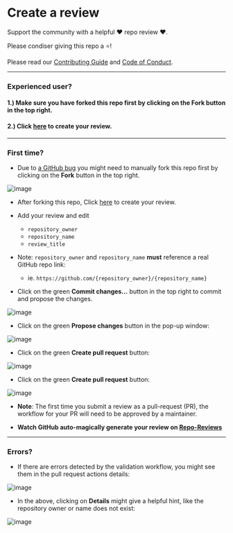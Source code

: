 # Create a review

Support the community with a helpful ❤️ repo review ❤️.

Please condiser giving this repo a ⭐!

Please read our [Contributing Guide](./docs/CONTRIBUTING.md) and [Code of Conduct](./docs/CODE_OF_CONDUCT.md).

---

### Experienced user?

#### 1.) Make sure you have forked this repo first by clicking on the **Fork** button in the top right.

#### 2.) Click <a href="https://github.com/repo-reviews/repo-reviews.github.io/new/main/new_reviews?filename=my_review.md&value=---%0Arepository_owner:%20repo-reviews%0Arepository_name:%20my-first-review%0Areview_title:%20This%20is%20my%20first%20review%0A---%0A-%20Please%20write%20a%20thoughtful%20review.%0A%0A-%20%60repository_owner%60%20and%20%60repository_name%60%20**must**%20reference%20a%20real%20GitHub%20repo%20link%3A%0A%20%20-%20ie.%20%60https%3A%2F%2Fgithub.com%2F%7Brepository_owner%7D%2F%7Brepository_name%7D%60%0A%0A-%20Please%20don't%20modify%20any%20files%20except%20this%20one.%0A%0A-%20To%20add%20pictures%2C%20screenshot%20them%20and%20paste%20them%20directly%20into%20this%20file.%20%20GitHub%20will%20automagically%20convert%20them%20to%20a%20unique%20local%20asset." target="_blank">here</a> to create your review.

---

### First time?

- Due to [a GitHub bug](https://github.com/orgs/community/discussions/57615) you might need to manually fork this repo first by clicking on the **Fork** button in the top right.

![image](https://github.com/repo-reviews/repo-reviews.github.io/assets/135327276/6d926943-e09b-4961-b0b1-a64ab6ef4c1d)

- After forking this repo, Click <a href="https://github.com/repo-reviews/repo-reviews.github.io/new/main/new_reviews?filename=my_review.md&value=---%0Arepository_owner:%20repo-reviews%0Arepository_name:%20my-first-review%0Areview_title:%20This%20is%20my%20first%20review%0A---%0A-%20Please%20write%20a%20thoughtful%20review.%0A%0A-%20%60repository_owner%60%20and%20%60repository_name%60%20**must**%20reference%20a%20real%20GitHub%20repo%20link%3A%0A%20%20-%20ie.%20%60https%3A%2F%2Fgithub.com%2F%7Brepository_owner%7D%2F%7Brepository_name%7D%60%0A%0A-%20Please%20don't%20modify%20any%20files%20except%20this%20one.%0A%0A-%20To%20add%20pictures%2C%20screenshot%20them%20and%20paste%20them%20directly%20into%20this%20file.%20%20GitHub%20will%20automagically%20convert%20them%20to%20a%20unique%20local%20asset." target="_blank">here</a> to create your review.

- Add your review and edit
  - `repository_owner`
  - `repository_name`
  - `review_title`

- Note: `repository_owner` and `repository_name` **must** reference a real GitHub repo link:
  - ie. `https://github.com/{repository_owner}/{repository_name}`

- Click on the green **Commit changes...** button in the top right to commit and propose the changes.

![image](https://github.com/repo-reviews/repo-reviews.github.io/assets/135327276/5f9b5631-959d-48c7-9885-b871f1ce83c1)

- Click on the green **Propose changes** button in the pop-up window:

![image](https://github.com/repo-reviews/repo-reviews.github.io/assets/135327276/baa48f30-1a7d-4094-abde-c11b96e35e02)

- Click on the green **Create pull request** button:

![image](https://github.com/repo-reviews/repo-reviews.github.io/assets/135327276/a166224d-04e1-41ba-930a-1346fba14678)

- Click on the green **Create pull request** button:

![image](https://github.com/repo-reviews/repo-reviews.github.io/assets/135327276/904de35d-5c9a-4f6f-b979-e5696fd80341)

  - **Note**: The first time you submit a review as a pull-request (PR), the workflow for your PR will need to be approved by a maintainer.

- **Watch GitHub auto-magically generate your review on [Repo-Reviews](https://repo-reviews.github.io/)**

---

### Errors?

- If there are errors detected by the validation workflow, you might see them in the pull request actions details:

![image](https://github.com/repo-reviews/repo-reviews.github.io/assets/135327276/98a27fb8-1f1a-4552-bc9c-91c39210abf5)

  - In the above, clicking on **Details** might give a helpful hint, like the repository owner or name does not exist:

![image](https://github.com/repo-reviews/repo-reviews.github.io/assets/135327276/902f3a3c-7e07-455a-bbdb-9bd51b46e626)

